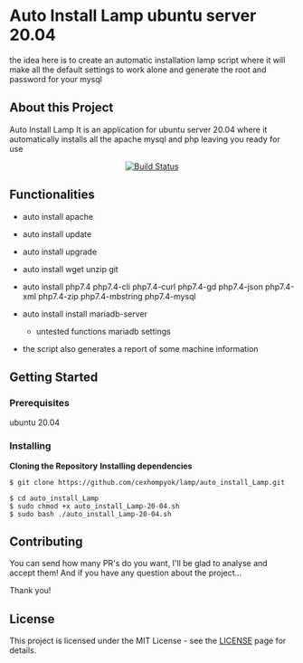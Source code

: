 


# Auto Install Lamp ubuntu server 20.04


the idea here is to create an automatic installation lamp script where it will make all the default settings to work alone and generate the root and password for your mysql

## About this Project
Auto Install Lamp It is an application for ubuntu server 20.04 where it automatically installs all the apache mysql and php leaving you ready for use

<p align="center">
<a href="https://github.com/cexhompyok/lamp/auto_install_Lamp.git"><img src="https://img.shields.io/badge/auto-installLamp-yellowgreen" alt="Build Status"></a>
</p>

## Functionalities

- auto install apache

- auto install update

- auto install upgrade

- auto install wget unzip git

- auto install php7.4 php7.4-cli php7.4-curl php7.4-gd php7.4-json php7.4-xml php7.4-zip php7.4-mbstring php7.4-mysql

- auto install install mariadb-server
	- untested functions mariadb settings
	
- the script also generates a report of some machine information

  

## Getting Started

### Prerequisites

ubuntu 20.04

### Installing

**Cloning the Repository** **Installing dependencies**

```
$ git clone https://github.com/cexhompyok/lamp/auto_install_Lamp.git

$ cd auto_install_Lamp 
$ sudo chmod +x auto_install_Lamp-20-04.sh
$ sudo bash ./auto_install_Lamp-20-04.sh
```



## Contributing

You can send how many PR's do you want, I'll be glad to analyse and accept them! And if you have any question about the project...

Thank you!

## License

This project is licensed under the MIT License - see the [LICENSE](https://opensource.org/licenses/MIT) page for details.
